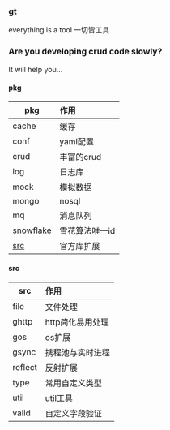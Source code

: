 ### [gt](https://github.com/dreamlu/gt)

everything is a tool 一切皆工具

### Are you developing crud code slowly?

It will help you...

#### pkg

| pkg         | 作用       |
|-------------|:---------|
| cache       | 缓存       |
| conf        | yaml配置   |
| crud        | 丰富的crud  |
| log         | 日志库      |
| mock        | 模拟数据     |
| mongo       | nosql    |
| mq          | 消息队列     |
| snowflake   | 雪花算法唯一id |
| [src](#src) | 官方库扩展    |

#### src

| src     | 作用         |
|---------|:-----------|
| file    | 文件处理       |
| ghttp   | http简化易用处理 |
| gos     | os扩展       |
| gsync   | 携程池与实时进程   |
| reflect | 反射扩展       |
| type    | 常用自定义类型    |
| util    | util工具     |
| valid   | 自定义字段验证    |